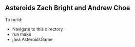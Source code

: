 Asteroids Zach Bright and Andrew Choe
-

To build:

+ Navigate to this directory
+ run make
+ java AsteroidsGame

